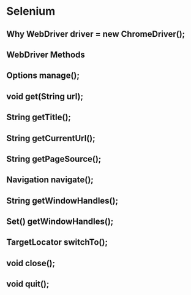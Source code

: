 # Selenium

## Why WebDriver driver = new ChromeDriver();



## WebDriver Methods

## Options manage();

## void get(String url);

## String getTitle();

## String getCurrentUrl();

## String getPageSource();

## Navigation navigate();

## String getWindowHandles();

## Set(<String>) getWindowHandles();

## TargetLocator switchTo();

## void close();

## void quit();





















